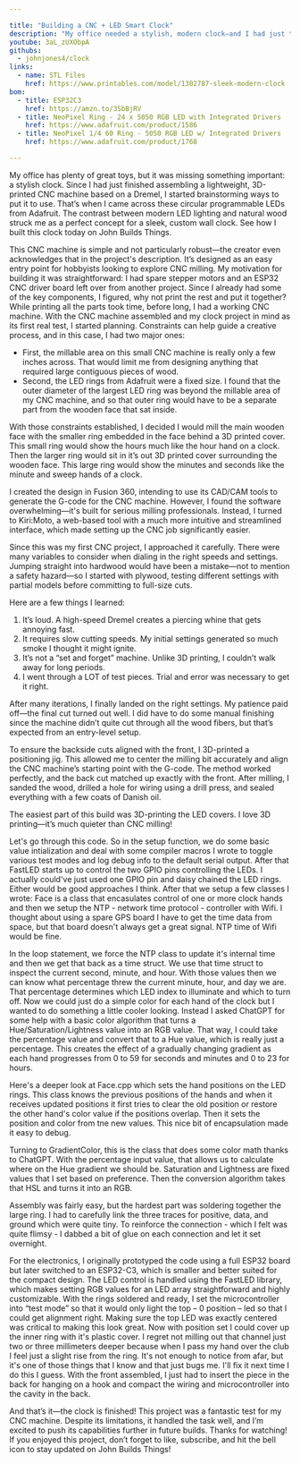 ```yaml
---

title: "Building a CNC + LED Smart Clock"
description: "My office needed a stylish, modern clock—and I had just the tools to make one from scratch. In this episode of John Builds Things, I put my newly assembled, 3D-printed Dremel CNC machine to the test by crafting a custom LED wall clock that blends natural wood with vibrant, animated light."
youtube: 3aL_zUXObpA
githubs:
  - johnjones4/clock
links:
  - name: STL Files
    href: https://www.printables.com/model/1302787-sleek-modern-clock
bom:
  - title: ESP32C3
    href: https://amzn.to/3SbBjRV
  - title: NeoPixel Ring - 24 x 5050 RGB LED with Integrated Drivers
    href: https://www.adafruit.com/product/1586
  - title: NeoPixel 1/4 60 Ring - 5050 RGB LED w/ Integrated Drivers
    href: https://www.adafruit.com/product/1768

---
```


My office has plenty of great toys, but it was missing something important: a stylish clock. Since I had just finished assembling a lightweight, 3D-printed CNC machine based on a Dremel, I started brainstorming ways to put it to use. That’s when I came across these circular programmable LEDs from Adafruit. The contrast between modern LED lighting and natural wood struck me as a perfect concept for a sleek, custom wall clock.
See how I built this clock today on John Builds Things.

This CNC machine is simple and not particularly robust—the creator even acknowledges that in the project's description. It’s designed as an easy entry point for hobbyists looking to explore CNC milling. 
My motivation for building it was straightforward: I had spare stepper motors and an ESP32 CNC driver board left over from another project. Since I already had some of the key components, I figured, why not print the rest and put it together? While printing all the parts took time, before long, I had a working CNC machine.
With the CNC machine assembled and my clock project in mind as its first real test, I started planning. Constraints can help guide a creative process, and in this case, I had two major ones:

  * First, the millable area on this small CNC machine is really only a few inches across. That would limit me from designing anything that required large contiguous pieces of wood.
  * Second, the LED rings from Adafruit were a fixed size. I found that the outer diameter of the largest LED ring was beyond the millable area of my CNC machine, and so that outer ring would have to be a separate part from the wooden face that sat inside.

With those constraints established, I decided I would mill the main wooden face with the smaller ring embedded in the face behind a 3D printed cover. This small ring would show the hours much like the hour hand on a clock. Then the larger ring would sit in it’s out 3D printed cover surrounding the wooden face. This large ring would show the minutes and seconds like the minute and sweep hands of a clock.

I created the design in Fusion 360, intending to use its CAD/CAM tools to generate the G-code for the CNC machine. However, I found the software overwhelming—it's built for serious milling professionals.
Instead, I turned to Kiri:Moto, a web-based tool with a much more intuitive and streamlined interface, which made setting up the CNC job significantly easier.

Since this was my first CNC project, I approached it carefully. There were many variables to consider when dialing in the right speeds and settings. Jumping straight into hardwood would have been a mistake—not to mention a safety hazard—so I started with plywood, testing different settings with partial models before committing to full-size cuts.

Here are a few things I learned:

  1. It’s loud. A high-speed Dremel creates a piercing whine that gets annoying fast.
  2. It requires slow cutting speeds. My initial settings generated so much smoke I thought it might ignite.
  3. It’s not a “set and forget” machine. Unlike 3D printing, I couldn’t walk away for long periods.
  4. I went through a LOT of test pieces. Trial and error was necessary to get it right.

After many iterations, I finally landed on the right settings. My patience paid off—the final cut turned out well. I did have to do some manual finishing since the machine didn’t quite cut through all the wood fibers, but that’s expected from an entry-level setup.

To ensure the backside cuts aligned with the front, I 3D-printed a positioning jig. This allowed me to center the milling bit accurately and align the CNC machine’s starting point with the G-code. The method worked perfectly, and the back cut matched up exactly with the front. After milling, I sanded the wood, drilled a hole for wiring using a drill press, and sealed everything with a few coats of Danish oil.

The easiest part of this build was 3D-printing the LED covers. I love 3D printing—it’s much quieter than CNC milling!

Let's go through this code. So in the setup function, we do some basic value intialization and deal with some compiler macros I wrote to toggle various test modes and log debug info to the default serial output. After that FastLED starts up to control the two GPIO pins controlling the LEDs. I actually could've just used one GPIO pin and daisy chained the LED rings. Either would be good approaches I think. After that we setup a few classes I wrote: Face is a class that encasulates control of one or more clock hands and then we setup the NTP - network time protocol - controller with Wifi. I thought about using a spare GPS board I have to get the time data from space, but that board doesn't always get a great signal. NTP time of Wifi would be fine.

In the loop statement, we force the NTP class to update it's internal time and then we get that back as a time struct. We use that time struct to inspect the current second, minute, and hour. With those values then we can know what percentage threw the current minute, hour, and day we are. That percentage determines which LED index to illuminate and which to turn off. Now we could just do a simple color for each hand of the clock but I wanted to do something a little cooler looking. Instead I asked ChatGPT for some help with a basic color algorithm that turns a Hue/Saturation/Lightness value into an RGB value. That way, I could take the percentage value and convert that to a Hue value, which is really just a percentage. This creates the effect of a gradually changing gradient as each hand progresses from 0 to 59 for seconds and minutes and 0 to 23 for hours.

Here's a deeper look at Face.cpp which sets the hand positions on the LED rings. This class knows the previous positions of the hands and when it receives updated positions it first tries to clear the old position or restore the other hand's color value if the positions overlap. Then it sets the position and color from tne new values. This nice bit of encapsulation made it easy to debug.

Turning to GradientColor, this is the class that does some color math thanks to ChatGPT. With the percentage input value, that allows us to calculate where on the Hue gradient we should be. Saturation and Lightness are fixed values that I set based on preference. Then the conversion algorithm takes that HSL and turns it into an RGB.

Assembly was fairly easy, but the hardest part was soldering together the large ring. I had to carefully link the three traces for positive, data, and ground which were quite tiny. To reinforce the connection - which I felt was quite flimsy - I dabbed a bit of glue on each connection and let it set overnight. 

For the electronics, I originally prototyped the code using a full ESP32 board but later switched to an ESP32-C3, which is smaller and better suited for the compact design. The LED control is handled using the FastLED library, which makes setting RGB values for an LED array straightforward and highly customizable.
With the rings soldered and ready, I set the microcontroller into “test mode” so that it would only light the top – 0 position – led so that I could get alignment right. Making sure the top LED was exactly centered was critical to making this look great. Now with position set I could cover up the inner ring with it's plastic cover. I regret not milling out that channel just two or three millimeters deeper because when I pass my hand over the club I feel just a slight rise from the ring. It's not enough to notice from afar, but it's one of those things that I know and that just bugs me. I'll fix it next time I do this I guess. With the front assembled, I just had to insert the piece in the back for hanging on a hook and compact the wiring and microcontroller into the cavity in the back. 

And that’s it—the clock is finished! This project was a fantastic test for my CNC machine. Despite its limitations, it handled the task well, and I’m excited to push its capabilities further in future builds. Thanks for watching! If you enjoyed this project, don’t forget to like, subscribe, and hit the bell icon to stay updated on John Builds Things!

